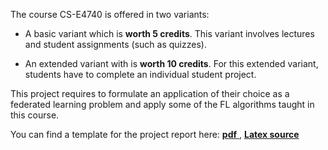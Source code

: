 The course CS-E4740 is offered in two variants: 

- A basic variant which is **worth 5 credits**. This variant involves lectures and student assignments (such as quizzes). 

- An extended variant with is **worth 10 credits**. For this extended variant, students have to complete an individual student project. 

This project requires to formulate an application of their choice as a federated learning problem and apply some of the FL algorithms taught in this course. 

You can find a template for the project report here:  <a href="FederatedLearningPaper.pdf"> **pdf** </a>,  <a href="FederatedLearningPaper.tex"> **Latex source** </a>

